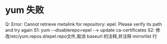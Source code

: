 # yum 失败
Q: Error: Cannot retrieve metalink for repository: epel. Please verify its path and try again
S1: yum --disablerepo=epel -→ update ca-certificates
S2: 修改/etc/yum.repos.d/epel.repo文件,取消 baseurl 的注释,并注释 mirrorlist 行